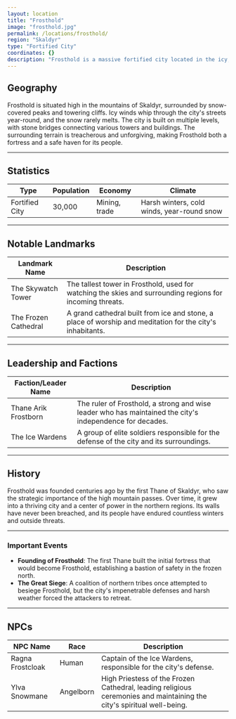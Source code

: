 ```yaml
---
layout: location
title: "Frosthold"
image: "frosthold.jpg"
permalink: /locations/frosthold/
region: "Skaldyr"
type: "Fortified City"
coordinates: {}
description: "Frosthold is a massive fortified city located in the icy, northern mountains of Skaldyr. The city's tall, frost-encrusted towers stand as a testament to its people's resilience against the harsh winters and northern threats."
---
```


## Geography

Frosthold is situated high in the mountains of Skaldyr, surrounded by snow-covered peaks and towering cliffs. Icy winds whip through the city's streets year-round, and the snow rarely melts. The city is built on multiple levels, with stone bridges connecting various towers and buildings. The surrounding terrain is treacherous and unforgiving, making Frosthold both a fortress and a safe haven for its people.

---

## Statistics

| Type         | Population  | Economy             | Climate                |
|--------------|-------------|---------------------|------------------------|
| Fortified City | 30,000      | Mining, trade       | Harsh winters, cold winds, year-round snow |

---

## Notable Landmarks

| Landmark Name          | Description                                                                                     |
|------------------------|-------------------------------------------------------------------------------------------------|
| The Skywatch Tower      | The tallest tower in Frosthold, used for watching the skies and surrounding regions for incoming threats. |
| The Frozen Cathedral    | A grand cathedral built from ice and stone, a place of worship and meditation for the city's inhabitants. |

---

## Leadership and Factions

| Faction/Leader Name     | Description                                                                                     |
|-------------------------|-------------------------------------------------------------------------------------------------|
| Thane Arik Frostborn     | The ruler of Frosthold, a strong and wise leader who has maintained the city's independence for decades. |
| The Ice Wardens          | A group of elite soldiers responsible for the defense of the city and its surroundings.         |

---

## History

Frosthold was founded centuries ago by the first Thane of Skaldyr, who saw the strategic importance of the high mountain passes. Over time, it grew into a thriving city and a center of power in the northern regions. Its walls have never been breached, and its people have endured countless winters and outside threats.

---

### Important Events

- **Founding of Frosthold**: The first Thane built the initial fortress that would become Frosthold, establishing a bastion of safety in the frozen north.
- **The Great Siege**: A coalition of northern tribes once attempted to besiege Frosthold, but the city's impenetrable defenses and harsh weather forced the attackers to retreat.

---

## NPCs

| NPC Name          | Race     | Description                                           |
|-------------------|----------|-------------------------------------------------------|
| Ragna Frostcloak   | Human    | Captain of the Ice Wardens, responsible for the city's defense. |
| Ylva Snowmane      | Angelborn | High Priestess of the Frozen Cathedral, leading religious ceremonies and maintaining the city's spiritual well-being. |
